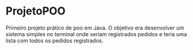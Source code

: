 # ProjetoPOO
Primeiro projeto prático de poo em Java. O objetivo era desenvolver um sistema simples no terminal onde seriam registrados pedidos e teria uma lista com todos os pedidos registrados. 
